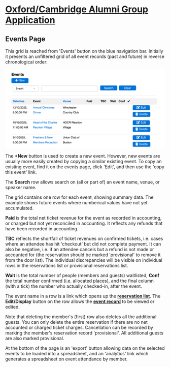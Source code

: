 # [Oxford/Cambridge Alumni Group Application](index.md)

## Events Page

This grid is reached from 'Events' button on the blue navigation bar. Initially it presents an unfiltered grid of all event records (past and future) in reverse chronological order:

![events grid](images/events.png)

The **+New** button is used to create a new event. However, new events are usually more easily created by copying a similar existing event. To copy an existing event, find it on the events page, click 'Edit', and then use the 'copy this event' link.

The **Search** row allows search on (all or part of) an event name, venue, or speaker name.

The grid contains one row for each event, showing summary data. The example shows future events where numberical values have not yet accumulated.

**Paid** is the total net ticket revenue for the event as recorded in accounting, or charged but not yet reconciled in accounting. It reflects any refunds that have been recorded in accounting.

**TBC** reflects the shortfall of ticket revenues on confirmed tickets, i.e. cases where an attendee has hit 'checkout' but did not complete payment. It can also be negative, i.e. if an attendee cancels but a refund is not made or accounted for (the reservation should be marked 'provisional' to remove it from the door list). The individual discrepancies will be visible on individual rows in the reservations list or provisional reservations list.

**Wait** is the total number of people (members and guests) waitlisted, **Conf** the total number confirmed (i.e. allocated places), and the final column (with a tick) the number who actually checked-in, after the event.

The event name in a row is a link which opens up the [**reservation list**](reservation_list.md).
The **Edit/Display** button on the row allows the [**event record**](event_record.md) to be viewed or edited.

Note that deleting the member's (first) row also deletes all the additional guests. You can only delete the entire reservation if there are no net accounted or charged ticket charges. Cancellation can be recorded by marking the member's reservation record 'provisional'. All additional guests are also marked provisional.

At the bottom of the page is an 'export' button allowing data on the selected events to be loaded into a spreadsheet, and an 'analytics' link which generates a spreadsheet on event attendance by member.

